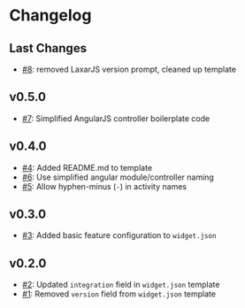 # Changelog

## Last Changes

- [#8](https://github.com/LaxarJS/grunt-init-laxar-activity/issues/8): removed LaxarJS version prompt, cleaned up template


## v0.5.0

- [#7](https://github.com/LaxarJS/grunt-init-laxar-activity/issues/7): Simplified AngularJS controller boilerplate code


## v0.4.0

- [#4](https://github.com/LaxarJS/grunt-init-laxar-activity/issues/4): Added README.md to template
- [#6](https://github.com/LaxarJS/grunt-init-laxar-activity/issues/6): Use simplified angular module/controller naming
- [#5](https://github.com/LaxarJS/grunt-init-laxar-activity/issues/5): Allow hyphen-minus (`-`) in activity names


## v0.3.0

- [#3](https://github.com/LaxarJS/grunt-init-laxar-activity/issues/3): Added basic feature configuration to `widget.json`


## v0.2.0

- [#2](https://github.com/LaxarJS/grunt-init-laxar-activity/issues/2): Updated `integration` field in `widget.json` template
- [#1](https://github.com/LaxarJS/grunt-init-laxar-activity/issues/1): Removed `version` field from `widget.json` template
